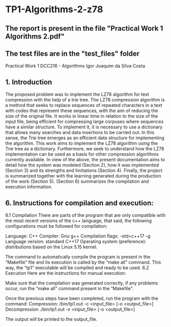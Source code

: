 # TP1-Algorithms-2-z78
## The report is present in the file "Practical Work 1 Algorithms 2.pdf"
## The test files are in the "test_files" folder
Practical Work 1
DCC216 - Algorithms
Igor Joaquim da Silva Costa

## 1. Introduction
The proposed problem was to implement the LZ78 algorithm for text compression with the help of a trie tree.
The LZ78 compression algorithm is a method that seeks to replace sequences of repeated characters in a text with codes that represent these sequences, with the aim of reducing the size of the original file. It works in linear time in relation to the size of the input file, being efficient for compressing large corpuses where sequences have a similar structure.
To implement it, it is necessary to use a dictionary that allows many searches and data insertions to be carried out. In this sense, the Trie tree emerges as an efficient data structure for implementing the algorithm. This work aims to implement the LZ78 algorithm using the Trie tree as a dictionary. Furthermore, we seek to understand how the LZ78 implementation can be used as a basis for other compression algorithms currently available.
In view of the above, the present documentation aims to detail how the system was modeled (Section 2), how it was implemented (Section 3) and its strengths and limitations (Section 4). Finally, the project is summarized together with the learning generated during the production of the work (Section 5). (Section 6) summarizes the compilation and execution information.

## 6. Instructions for compilation and execution:
6.1 Compilation
There are parts of the program that are only compatible with the most recent versions of the c++ language, that said, the following configurations must be followed for compilation:

Language: C++
Compiler: Gnu g++
Compilation flags: -std=c++17 -g
Language version: standard C++17
Operating system (preference): distributions based on the Linux 5.15 kernel.

The command to automatically compile the program is present in the “Makefile” file and its execution is called by the “make all” command. This way, the “tp1” executable will be compiled and ready to be used.
6.2 Execution
Here are the instructions for manual execution:

Make sure that the compilation was generated correctly, if any problems occur, run the “make all” command present in the “Makefile”.

Once the previous steps have been completed, run the program with the command:
Compression:
/bin/tp1.out -c <input_file> [-o <output_file>]
Decompression
./bin/tp1.out -x <input_file> [-o <output_file>]

The output will be printed to the output_file.
